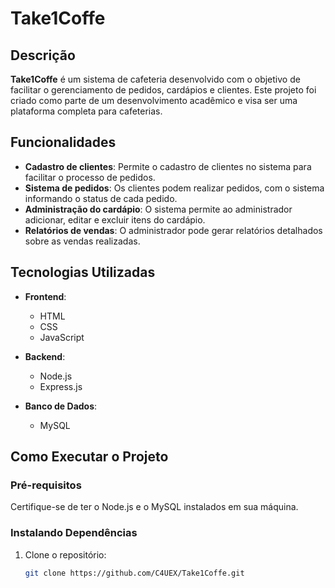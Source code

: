 # Take1Coffe

## Descrição

**Take1Coffe** é um sistema de cafeteria desenvolvido com o objetivo de facilitar o gerenciamento de pedidos, cardápios e clientes. Este projeto foi criado como parte de um desenvolvimento acadêmico e visa ser uma plataforma completa para cafeterias.

## Funcionalidades

- **Cadastro de clientes**: Permite o cadastro de clientes no sistema para facilitar o processo de pedidos.
- **Sistema de pedidos**: Os clientes podem realizar pedidos, com o sistema informando o status de cada pedido.
- **Administração do cardápio**: O sistema permite ao administrador adicionar, editar e excluir itens do cardápio.
- **Relatórios de vendas**: O administrador pode gerar relatórios detalhados sobre as vendas realizadas.

## Tecnologias Utilizadas

- **Frontend**:
  - HTML
  - CSS
  - JavaScript

- **Backend**:
  - Node.js
  - Express.js

- **Banco de Dados**:
  - MySQL

## Como Executar o Projeto

### Pré-requisitos

Certifique-se de ter o Node.js e o MySQL instalados em sua máquina.

### Instalando Dependências

1. Clone o repositório:
   ```bash
   git clone https://github.com/C4UEX/Take1Coffe.git
